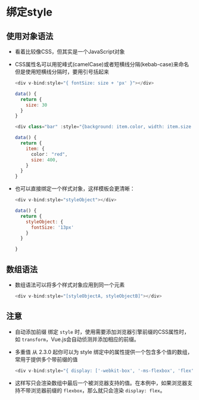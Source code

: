 # 绑定style

## 使用对象语法

  - 看着比较像CSS，但其实是一个JavaScript对象

  - CSS属性名可以用驼峰式(camelCase)或者短横线分隔(kebab-case)来命名 但是使用短横线分隔时，要用引号括起来

    ```javascript
    <div v-bind:style="{ fontSize: size + 'px' }"></div>

    data() {
      return {
        size: 30
      }
    }
    ```

    ```javascript
    <div class="bar" :style="{background: item.color, width: item.size + px}"></div>

    data() {
      return {
        item: {
          color： "red",
          size: 400,
        }
      }
    }
    ```

  - 也可以直接绑定一个样式对象，这样模板会更清晰：

    ```javascript
    <div v-bind:style="styleObject"></div>

    data() {
      return {
        styleObject: {
          fontSize: '13px'
        }
      }

    }
    ```

## 数组语法

  - 数组语法可以将多个样式对象应用到同一个元素

    ```javascript
    <div v-bind:style="[styleObjectA, styleObjectB]"></div>
    ```

## 注意

  - 自动添加前缀 绑定 `style` 时，使用需要添加浏览器引擎前缀的CSS属性时，如 `transform`，Vue.js会自动侦测并添加相应的前缀。

  - 多重值 从 2.3.0 起你可以为 style 绑定中的属性提供一个包含多个值的数组，常用于提供多个带前缀的值

    ```javascript
    <div v-bind:style="{ display: ['-webkit-box', '-ms-flexbox', 'flex'] }"></div>
    ```

  - 这样写只会渲染数组中最后一个被浏览器支持的值。在本例中，如果浏览器支持不带浏览器前缀的 `flexbox`，那么就只会渲染 `display: flex`。
